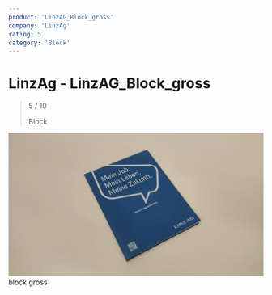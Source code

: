```yaml
---
product: 'LinzAG_Block_gross'
company: 'LinzAg'
rating: 5
category: 'Block'
---
```


# LinzAg - LinzAG_Block_gross
>
> 5 / 10
>
> Block

![LinzAG_Block_gross](assets\linzag-linzag_block_gross-52d799d2-b304-4f27-907e-3f18c673a705.jpg)
block gross

